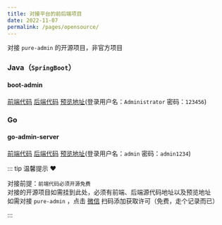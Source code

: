 ```yaml
---
title: 对接平台的前后端项目
date: 2022-11-07
permalink: /pages/opensource/
---
```


对接 `pure-admin` 的开源项目，非官方项目

### Java（`SpringBoot`）

#### boot-admin

[前端代码](https://github.com/hb0730/pure-admin-thin) [后端代码](https://github.com/hb0730/boot-admin) [预览地址](https://admin-v4.hb0730.com/)(登录用户名：`Administrator` 密码：`123456`)

### Go

#### go-admin-server

[前端代码](https://github.com/anerg2046/go-admin-front) [后端代码](https://github.com/anerg2046/go-admin-server) [预览地址](https://admin.fabraze.com/)(登录用户名：`admin` 密码：`admin1234`)

::: tip 温馨提示 ❤️

对接前提：`前端代码必须开源免费`  
对接的开源项目如需挂到此处，必须有前端、后端源代码地址以及预览地址  
如需对接 `pure-admin` ，点击 [微信](/pages/support/#微信) 扫码添加获取许可（免费，走个记录而已）

:::
